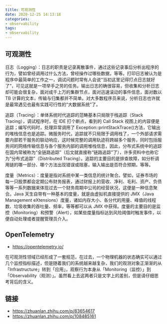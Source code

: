 ```yaml
---
title: 可观测性
date: 2020-12-25 14:13:18
categories:
- observability
tags:
- observability
---
```


## 可观测性

日志（Logging）：日志的职责是记录离散事件，通过这些记录事后分析出程序的行为，譬如曾经调用过什么方法，曾经操作过哪些数据，等等。打印日志被认为是程序中最简单的工作之一，调试问题时常有人会说“当初这里记得打点日志就好了”，可见这就是一项举手之劳的任务。输出日志的确很容易，但收集和分析日志却可能会很复杂，面对成千上万的集群节点，面对迅速滚动的事件信息，面对数以 TB 计算的文本，传输与归集都并不简单。对大多数程序员来说，分析日志也许就是最常遇见也最有实践可行性的“大数据系统”了。

追踪（Tracing）：单体系统时代追踪的范畴基本只局限于栈追踪（Stack Tracing），调试程序时，在 IDE 打个断点，看到的 Call Stack 视图上的内容便是追踪；编写代码时，处理异常调用了 Exception::printStackTrace()方法，它输出的堆栈信息也是追踪。微服务时代，追踪就不只局限于调用栈了，一个外部请求需要内部若干服务的联动响应，这时候完整的调用轨迹将跨越多个服务，同时包括服务间的网络传输信息与各个服务内部的调用堆栈信息，因此，分布式系统中的追踪在国内常被称为“全链路追踪”（后文就直接称“链路追踪”了），许多资料中也称它为“分布式追踪”（Distributed Tracing）。追踪的主要目的是排查故障，如分析调用链的哪一部分、哪个方法出现错误或阻塞，输入输出是否符合预期，等等。

度量（Metrics）：度量是指对系统中某一类信息的统计聚合。譬如，证券市场的每一只股票都会定期公布财务报表，通过财报上的营收、净利、毛利、资产、负债等等一系列数据来体现过去一个财务周期中公司的经营状况，这便是一种信息聚合。Java 天生自带有一种基本的度量，就是由虚拟机直接提供的 JMX（Java Management eXtensions）度量，诸如内存大小、各分代的用量、峰值的线程数、垃圾收集的吞吐量、频率，等等都可以从 JMX 中获得。度量的主要目的是监控（Monitoring）和预警（Alert），如某些度量指标达到风险阈值时触发事件，以便自动处理或者提醒管理员介入。


## OpenTelemetry

- https://opentelemetry.io/

在可观测性领域已经形成了一套规范，在过去，一个物理机器的状态确实可以通过几个监控指标描述，但是随着我们的系统越来越复杂，我们的观测对象正渐渐的从「Infrastructure」转到「应用」，观察行为本身从「Monitoring（监控）」到「Observability（观测）」。虽然看上去这两者只是文字上的差别，但是请仔细思考背后的含义。

## 链接
- https://zhuanlan.zhihu.com/p/83654617
- https://zhuanlan.zhihu.com/p/108485161